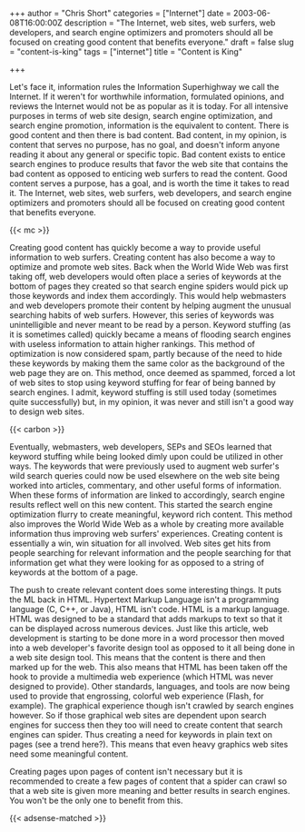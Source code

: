 +++
author = "Chris Short"
categories = ["Internet"]
date = 2003-06-08T16:00:00Z
description = "The Internet, web sites, web surfers, web developers, and search engine optimizers and promoters should all be focused on creating good content that benefits everyone."
draft = false
slug = "content-is-king"
tags = ["internet"]
title = "Content is King"

+++

Let's face it, information rules the Information Superhighway we call the Internet. If it weren't for worthwhile information, formulated opinions, and reviews the Internet would not be as popular as it is today. For all intensive purposes in terms of web site design, search engine optimization, and search engine promotion, information is the equivalent to content. There is good content and then there is bad content. Bad content, in my opinion, is content that serves no purpose, has no goal, and doesn't inform anyone reading it about any general or specific topic. Bad content exists to entice search engines to produce results that favor the web site that contains the bad content as opposed to enticing web surfers to read the content. Good content serves a purpose, has a goal, and is worth the time it takes to read it. The Internet, web sites, web surfers, web developers, and search engine optimizers and promoters should all be focused on creating good content that benefits everyone.

{{< mc >}}

Creating good content has quickly become a way to provide useful information to web surfers. Creating content has also become a way to optimize and promote web sites. Back when the World Wide Web was first taking off, web developers would often place a series of keywords at the bottom of pages they created so that search engine spiders would pick up those keywords and index them accordingly. This would help webmasters and web developers promote their content by helping augment the unusual searching habits of web surfers. However, this series of keywords was unintelligible and never meant to be read by a person. Keyword stuffing (as it is sometimes called) quickly became a means of flooding search engines with useless information to attain higher rankings. This method of optimization is now considered spam, partly because of the need to hide these keywords by making them the same color as the background of the web page they are on. This method, once deemed as spammed, forced a lot of web sites to stop using keyword stuffing for fear of being banned by search engines. I admit, keyword stuffing is still used today (sometimes quite successfully) but, in my opinion, it was never and still isn't a good way to design web sites.

{{< carbon >}}

Eventually, webmasters, web developers, SEPs and SEOs learned that keyword stuffing while being looked dimly upon could be utilized in other ways. The keywords that were previously used to augment web surfer's wild search queries could now be used elsewhere on the web site being worked into articles, commentary, and other useful forms of information. When these forms of information are linked to accordingly, search engine results reflect well on this new content. This started the search engine optimization flurry to create meaningful, keyword rich content. This method also improves the World Wide Web as a whole by creating more available information thus improving web surfers' experiences. Creating content is essentially a win, win situation for all involved. Web sites get hits from people searching for relevant information and the people searching for that information get what they were looking for as opposed to a string of keywords at the bottom of a page.

The push to create relevant content does some interesting things. It puts the ML back in HTML. Hypertext Markup Language isn't a programming language (C, C++, or Java), HTML isn't code. HTML is a markup language. HTML was designed to be a standard that adds markups to text so that it can be displayed across numerous devices. Just like this article, web development is starting to be done more in a word processor then moved into a web developer's favorite design tool as opposed to it all being done in a web site design tool. This means that the content is there and then marked up for the web. This also means that HTML has been taken off the hook to provide a multimedia web experience (which HTML was never designed to provide). Other standards, languages, and tools are now being used to provide that engrossing, colorful web experience (Flash, for example). The graphical experience though isn't crawled by search engines however. So if those graphical web sites are dependent upon search engines for success then they too will need to create content that search engines can spider. Thus creating a need for keywords in plain text on pages (see a trend here?). This means that even heavy graphics web sites need some meaningful content.

Creating pages upon pages of content isn't necessary but it is recommended to create a few pages of content that a spider can crawl so that a web site is given more meaning and better results in search engines. You won't be the only one to benefit from this.

{{< adsense-matched >}}
